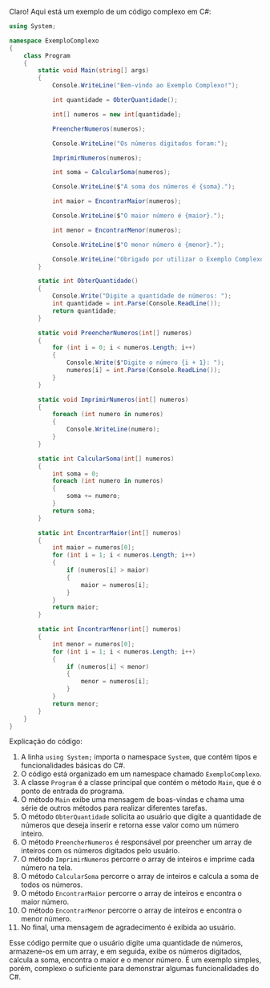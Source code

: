 Claro! Aqui está um exemplo de um código complexo em C#:

```csharp
using System;

namespace ExemploComplexo
{
    class Program
    {
        static void Main(string[] args)
        {
            Console.WriteLine("Bem-vindo ao Exemplo Complexo!");

            int quantidade = ObterQuantidade();

            int[] numeros = new int[quantidade];

            PreencherNumeros(numeros);

            Console.WriteLine("Os números digitados foram:");

            ImprimirNumeros(numeros);

            int soma = CalcularSoma(numeros);

            Console.WriteLine($"A soma dos números é {soma}.");

            int maior = EncontrarMaior(numeros);

            Console.WriteLine($"O maior número é {maior}.");

            int menor = EncontrarMenor(numeros);

            Console.WriteLine($"O menor número é {menor}.");

            Console.WriteLine("Obrigado por utilizar o Exemplo Complexo!");
        }

        static int ObterQuantidade()
        {
            Console.Write("Digite a quantidade de números: ");
            int quantidade = int.Parse(Console.ReadLine());
            return quantidade;
        }

        static void PreencherNumeros(int[] numeros)
        {
            for (int i = 0; i < numeros.Length; i++)
            {
                Console.Write($"Digite o número {i + 1}: ");
                numeros[i] = int.Parse(Console.ReadLine());
            }
        }

        static void ImprimirNumeros(int[] numeros)
        {
            foreach (int numero in numeros)
            {
                Console.WriteLine(numero);
            }
        }

        static int CalcularSoma(int[] numeros)
        {
            int soma = 0;
            foreach (int numero in numeros)
            {
                soma += numero;
            }
            return soma;
        }

        static int EncontrarMaior(int[] numeros)
        {
            int maior = numeros[0];
            for (int i = 1; i < numeros.Length; i++)
            {
                if (numeros[i] > maior)
                {
                    maior = numeros[i];
                }
            }
            return maior;
        }

        static int EncontrarMenor(int[] numeros)
        {
            int menor = numeros[0];
            for (int i = 1; i < numeros.Length; i++)
            {
                if (numeros[i] < menor)
                {
                    menor = numeros[i];
                }
            }
            return menor;
        }
    }
}
```

Explicação do código:
1. A linha `using System;` importa o namespace `System`, que contém tipos e funcionalidades básicas do C#.
2. O código está organizado em um namespace chamado `ExemploComplexo`.
3. A classe `Program` é a classe principal que contém o método `Main`, que é o ponto de entrada do programa.
4. O método `Main` exibe uma mensagem de boas-vindas e chama uma série de outros métodos para realizar diferentes tarefas.
5. O método `ObterQuantidade` solicita ao usuário que digite a quantidade de números que deseja inserir e retorna esse valor como um número inteiro.
6. O método `PreencherNumeros` é responsável por preencher um array de inteiros com os números digitados pelo usuário.
7. O método `ImprimirNumeros` percorre o array de inteiros e imprime cada número na tela.
8. O método `CalcularSoma` percorre o array de inteiros e calcula a soma de todos os números.
9. O método `EncontrarMaior` percorre o array de inteiros e encontra o maior número.
10. O método `EncontrarMenor` percorre o array de inteiros e encontra o menor número.
11. No final, uma mensagem de agradecimento é exibida ao usuário.

Esse código permite que o usuário digite uma quantidade de números, armazene-os em um array, e em seguida, exibe os números digitados, calcula a soma, encontra o maior e o menor número. É um exemplo simples, porém, complexo o suficiente para demonstrar algumas funcionalidades do C#.